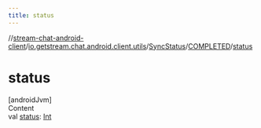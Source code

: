 ```yaml
---
title: status
---
```

//[stream-chat-android-client](../../../../index.md)/[io.getstream.chat.android.client.utils](../../index.md)/[SyncStatus](../index.md)/[COMPLETED](index.md)/[status](status.md)



# status  
[androidJvm]  
Content  
val [status](status.md): [Int](https://kotlinlang.org/api/latest/jvm/stdlib/kotlin/-int/index.html)  



